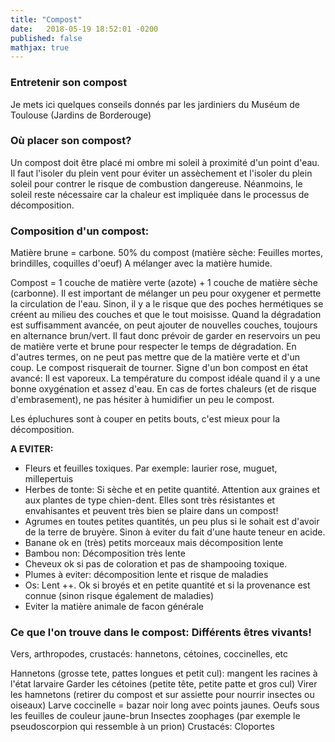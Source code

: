 ```yaml
---
title: "Compost"
date:   2018-05-19 18:52:01 -0200
published: false
mathjax: true
---
```


### Entretenir son compost 

Je mets ici quelques conseils donnés par les jardiniers du Muséum de Toulouse (Jardins de Borderouge)

### Où placer son compost? <br>
Un compost doit être placé mi ombre mi soleil à proximité d'un point d'eau. Il faut l'isoler du plein vent pour éviter un assèchement et l'isoler du plein soleil pour contrer le risque de combustion dangereuse. 
Néanmoins, le soleil reste nécessaire car la chaleur est impliquée dans le processus de décomposition.

### Composition d'un compost: <br>
Matière brune = carbone. 50% du compost (matière sèche: Feuilles mortes, brindilles, coquilles d'oeuf)
A mélanger avec la matière humide.

Compost = 1 couche de matière verte (azote) + 1 couche de matière sèche (carbonne). 
Il est important de mélanger un peu pour oxygener et permette la circulation de l'eau. Sinon, il y a le risque que des poches hermétiques se créent au milieu des couches et que le tout moisisse.
Quand la dégradation est suffisamment avancée, on peut ajouter de nouvelles couches, toujours en alternance brun/vert.
Il faut donc prévoir de garder en reservoirs un peu de matière verte et brune pour respecter le temps de dégradation. En d'autres termes, on ne peut pas mettre que de la matière verte et d'un coup. Le compost risquerait de tourner.
Signe d'un bon compost en état avancé: Il est vaporeux.
La température du compost idéale quand il y a une bonne oxygénation et assez d'eau. En cas de fortes chaleurs (et de risque d'embrasement), ne pas hésiter à humidifier un peu le compost.

Les épluchures sont à couper en petits bouts, c'est mieux pour la décomposition.

<strong> A EVITER: </strong>
- Fleurs et feuilles toxiques. Par exemple: laurier rose, muguet, millepertuis
- Herbes de tonte: Si sèche et en petite quantité. Attention aux graines et aux plantes de type chien-dent. Elles sont très résistantes et envahisantes
 et peuvent très bien se plaire dans un compost!
- Agrumes en toutes petites quantités, un peu plus si le sohait est d'avoir de la terre de bruyère. Sinon à eviter du fait d'une haute teneur en acide.
- Banane ok en (très) petits morceaux mais décomposition lente
- Bambou non: Décomposition très lente
- Cheveux ok si pas de coloration et pas de shampooing toxique. 
- Plumes à eviter: décomposition lente et risque de maladies
- Os: Lent ++. Ok si broyés et en petite quantité et si la provenance est connue (sinon risque également de maladies)
- Eviter la matière animale de facon générale


### Ce que l'on trouve dans le compost: Différents êtres vivants! 

Vers, arthropodes, crustacés: hannetons, cétoines, coccinelles, etc

Hannetons (grosse tete, pattes longues et petit cul): mangent les racines à l'état larvaire
Garder les cétoines (petite tête, petite patte et gros cul)
Virer les hamnetons (retirer du compost et sur assiette pour nourrir insectes ou oiseaux)
Larve coccinelle = bazar noir long avec points jaunes. Oeufs sous les feuilles de couleur jaune-brun
Insectes zoophages (par exemple le pseudoscorpion qui ressemble à un prion)
Crustacés: Cloportes
